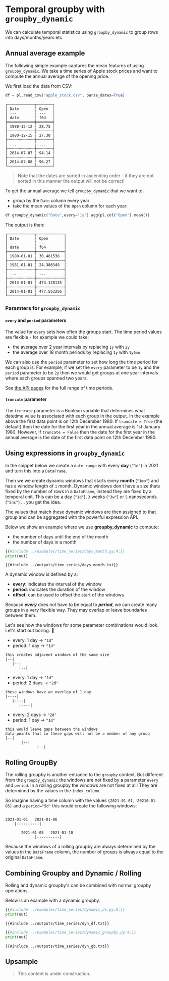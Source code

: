 # Temporal groupby with `groupby_dynamic`

We can calculate temporal statistics using `groupby_dynamic` to group rows into days/months/years etc.

## Annual average example

The following simple example captures the mean features of using `groupby_dynamic`. We take a time series of Apple stock prices and want to compute the annual average of the opening price.

We first load the data from CSV:

```python
df = pl.read_csv("apple_stock.csv", parse_dates=True)
```

```
┌────────────┬───────┐
│ Date       ┆ Open  │
│ ---        ┆ ---   │
│ date       ┆ f64   │
╞════════════╪═══════╡
│ 1980-12-12 ┆ 28.75 │
├╌╌╌╌╌╌╌╌╌╌╌╌┼╌╌╌╌╌╌╌┤
│ 1980-12-15 ┆ 27.38 │
├╌╌╌╌╌╌╌╌╌╌╌╌┼╌╌╌╌╌╌╌┤
│ ...        ┆ ...   │
├╌╌╌╌╌╌╌╌╌╌╌╌┼╌╌╌╌╌╌╌┤
│ 2014-07-07 ┆ 94.14 │
├╌╌╌╌╌╌╌╌╌╌╌╌┼╌╌╌╌╌╌╌┤
│ 2014-07-08 ┆ 96.27 │
└────────────┴───────┘
```

> Note that the dates are sorted in ascending order - if they are not sorted in this manner the output will not be correct!

To get the annual average we tell `groupby_dynamic` that we want to:

- group by the `Date` column every year
- take the mean values of the `Open` column for each year:

```python
df.groupby_dynamic("Date",every='1y').agg(pl.col("Open").mean())
```

The output is then:

```
┌────────────┬────────────┐
│ Date       ┆ Open       │
│ ---        ┆ ---        │
│ date       ┆ f64        │
╞════════════╪════════════╡
│ 1980-01-01 ┆ 30.481538  │
├╌╌╌╌╌╌╌╌╌╌╌╌┼╌╌╌╌╌╌╌╌╌╌╌╌┤
│ 1981-01-01 ┆ 24.386349  │
├╌╌╌╌╌╌╌╌╌╌╌╌┼╌╌╌╌╌╌╌╌╌╌╌╌┤
│ ...        ┆ ...        │
├╌╌╌╌╌╌╌╌╌╌╌╌┼╌╌╌╌╌╌╌╌╌╌╌╌┤
│ 2013-01-01 ┆ 473.128135 │
├╌╌╌╌╌╌╌╌╌╌╌╌┼╌╌╌╌╌╌╌╌╌╌╌╌┤
│ 2014-01-01 ┆ 477.553256 │
└────────────┴────────────┘
```

### Paramters for `groupby_dynamic`

#### `every` and `period` parameters

The value for `every` sets how often the groups start. The time period values are flexible - for example we could take:

- the average over 2 year intervals by replacing `1y` with `2y`
- the average over 18 month periods by replacing `1y` with `1y6mo`

We can also use the `period` parameter to set how long the time period for each group is. For example, if we set the `every` parameter to be `1y` and the `period` parameter to be `2y` then we would get groups at one year intervals where each groups spanned two years.

See [the API pages](https://pola-rs.github.io/polars/py-polars/html/reference/api/polars.DataFrame.groupby_dynamic.html) for the full range of time periods.

#### `truncate` parameter

The `truncate` parameter is a Boolean variable that determines what datetime value is associated with each group in the output. In the example above the first data point is on 12th December 1980. If `truncate = True` (the default) then the date for the first year in the annual average is 1st January 1980. However, if `truncate = False` then the date for the first year in the annual average is the date of the first data point on 12th December 1980.

## Using expressions in `groupby_dynamic`

In the snippet below we create a `date range` with every **day** (`"1d"`) in 2021 and turn this into a `DataFrame`.

Then we we create dynamic windows that starts every **month** (`"1mo"`) and has a window length of `1` month. Dynamic windows
don't have a size thats fixed by the number of rows in a `DataFrame`, instead they are fixed by a temporal unit. This can
be a day (`"1d"`), `3` weeks (`"3w"`) or `5` nanoseconds (`"5ns"`) ... you get the idea.

The values that match these dynamic windows are then assigned to that group and can be aggregated with the powerful expression API.

Below we show an example where we use **groupby_dynamic** to compute:

- the number of days until the end of the month
- the number of days in a month

```python
{{#include ../examples/time_series/days_month.py:4:}}
print(out)
```

```text
{{#include ../outputs/time_series/days_month.txt}}
```

A dynamic window is defined by a:

- **every**: indicates the interval of the window
- **period**: indicates the duration of the window
- **offset**: can be used to offset the start of the windows

Because _**every**_ does not have to be equal to _**period**_, we can create many groups in a very flexible way. They may overlap
or leave boundaries between them.

Let's see how the windows for some parameter combinations would look. Let's start out boring. 🥱

>

- every: 1 day -> `"1d"`
- period: 1 day -> `"1d"`

```text
this creates adjacent windows of the same size
|--|
   |--|
      |--|
```

>

- every: 1 day -> `"1d"`
- period: 2 days -> `"2d"`

```text
these windows have an overlap of 1 day
|----|
   |----|
      |----|
```

>

- every: 2 days -> `"2d"`
- period: 1 day -> `"1d"`

```text
this would leave gaps between the windows
data points that in these gaps will not be a member of any group
|--|
       |--|
              |--|
```

## Rolling GroupBy

The rolling groupby is another entrance to the `groupby` context. But different from the `groupby_dynamic` the windows are
not fixed by a parameter `every` and `period`. In a rolling groupby the windows are not fixed at all! They are determined
by the values in the `index_column`.

So imagine having a time column with the values `{2021-01-01, 20210-01-05}` and a `period="5d"` this would create the following
windows:

```text

2021-01-01   2021-01-06
    |----------|

       2021-01-05   2021-01-10
             |----------|
```

Because the windows of a rolling groupby are always determined by the values in the `DataFrame` column, the number of
groups is always equal to the original `DataFrame`.

## Combining Groupby and Dynamic / Rolling

Rolling and dynamic groupby's can be combined with normal groupby operations.

Below is an example with a dynamic groupby.

```python
{{#include ../examples/time_series/dynamic_ds.py:0:}}
print(out)
```

```text
{{#include ../outputs/time_series/dyn_df.txt}}
```

```python
{{#include ../examples/time_series/dynamic_groupby.py:4:}}
print(out)
```

```text
{{#include ../outputs/time_series/dyn_gb.txt}}
```

## Upsample

> This content is under construction.

